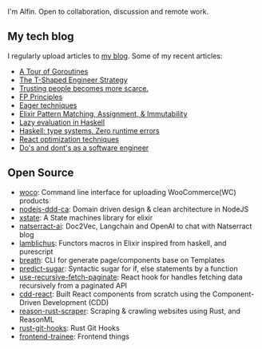I'm Alfin. Open to collaboration, discussion and remote work.

## My tech blog
I regularly upload articles to [my blog](https://engineering-natserract.vercel.app/posts). Some of my recent articles:
- [A Tour of Goroutines](https://engineering-natserract.vercel.app/posts/a-tour-of-goroutines)
- [The T-Shaped Engineer Strategy](https://engineering-natserract.vercel.app/posts/the-t-shaped-engineer-strategy)
- [Trusting people becomes more scarce.](https://engineering-natserract.vercel.app/posts/trusting-people-becomes-scarce)
- [FP Principles](https://engineering-natserract.vercel.app/posts/functional-programming-principles)
- [Eager techniques](https://engineering-natserract.vercel.app/posts/eager-techniques)
- [Elixir Pattern Matching, Assignment, & Immutability](https://engineering-natserract.vercel.app/posts/elixir-pattern-matching)
- [Lazy evaluation in Haskell](https://engineering-natserract.vercel.app/posts/haskell-lazy-evaluation)
- [Haskell: type systems. Zero runtime errors](https://engineering-natserract.vercel.app/posts/haskell-type-systems)
- [React optimization techniques](https://engineering-natserract.vercel.app/posts/react-optimization)
- [Do's and dont's as a software engineer](https://engineering-natserract.vercel.app/posts/do-and-donts)

## Open Source
- [woco](https://github.com/natserract/woco): Command line interface for uploading WooCommerce(WC) products
- [nodejs-ddd-ca](https://github.com/natserract/nodejs-ddd): Domain driven design & clean architecture in NodeJS
- [xstate](https://github.com/natserract/xstate): A State machines library for elixir
- [natserract-ai](https://github.com/natserract/natserract-ai): Doc2Vec, Langchain and OpenAI to chat with Natserract blog
- [lamblichus](https://github.com/natserract/lamblichus): Functors macros in Elixir inspired from haskell, and purescript
- [breath](https://github.com/natserract/breath): CLI for generate page/components base on Templates
- [predict-sugar](https://github.com/natserract/predict-sugar): Syntactic sugar for if, else statements by a function
- [use-recursive-fetch-paginate](https://github.com/natserract/use-recursive-fetch-paginate): React hook for handles fetching data recursively from a paginated API
- [cdd-react](https://github.com/natserract/cdd-react): Built React components from scratch using the Component-Driven Development (CDD)
- [reason-rust-scraper](https://github.com/natserract/reason-rust-scraper): Scraping & crawling websites using Rust, and ReasonML 
- [rust-git-hooks](https://github.com/natserract/rust-git-hooks): Rust Git Hooks
- [frontend-trainee](https://github.com/natserract/frontend-trainee): Frontend things

